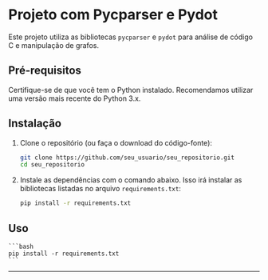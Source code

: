# Projeto com Pycparser e Pydot

Este projeto utiliza as bibliotecas `pycparser` e `pydot` para análise de código C e manipulação de grafos.

## Pré-requisitos

Certifique-se de que você tem o Python instalado. Recomendamos utilizar uma versão mais recente do Python 3.x.

## Instalação

1. Clone o repositório (ou faça o download do código-fonte):

    ```bash
    git clone https://github.com/seu_usuario/seu_repositorio.git
    cd seu_repositorio
    ```

2. Instale as dependências com o comando abaixo. Isso irá instalar as bibliotecas listadas no arquivo `requirements.txt`:

    ```bash
    pip install -r requirements.txt
    ```

<!-- 3. Verifique se as bibliotecas foram instaladas corretamente executando o seguinte comando:

    ```bash
    python -c "import pycparser, pydot; print('Bibliotecas instaladas com sucesso!')"
    ``` -->

## Uso

    ```bash
    pip install -r requirements.txt
    ```
---
